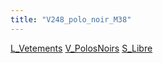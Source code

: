 ```yaml
---
title: "V248_polo_noir_M38"
---
```


[L_Vetements](notes/equipements/L_Vetements.md) [V_PolosNoirs](notes/equipements/vetements/V_PolosNoirs.md) [S_Libre](notes/statut/S_Libre.md)